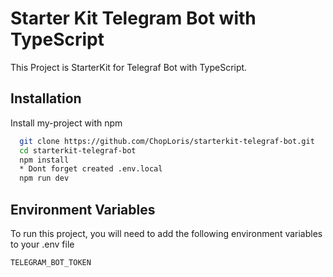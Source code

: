 # Starter Kit Telegram Bot with TypeScript

This Project is StarterKit for Telegraf Bot with TypeScript.

## Installation

Install my-project with npm

```bash
  git clone https://github.com/ChopLoris/starterkit-telegraf-bot.git
  cd starterkit-telegraf-bot
  npm install
  * Dont forget created .env.local
  npm run dev
```

## Environment Variables

To run this project, you will need to add the following environment variables to your .env file

`TELEGRAM_BOT_TOKEN`
